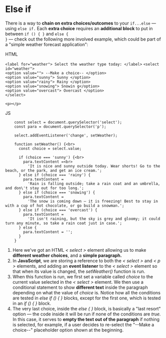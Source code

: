 # Else if

There is a way to **chain on extra choices/outcomes** to your <code>if...else</code> — using <code>else if.</code> Each **extra choice** requires an **additional block** to put in between <code>if () { }</code> and <code>else { }</code> — check out the following more involved example, which could be part of a "simple weather forecast application":

HTML

``<label for="weather"> Select the weather type today: </label>``
``<select id="weather">``<br>
``<option value=""> --Make a choice-- </option>``<br>
``<option value="sunny"> Sunny </option>``<br>
``<option value="rainy"> Rainy </option>``<br>
``<option value="snowing"> Snowin g</option>``<br>
``<option value="overcast"> Overcast </option>``<br>
``</select>``
  
``<p></p>``

JS
 
        const select = document.querySelector('select');
        const para = document.querySelector('p');

        select.addEventListener('change', setWeather);

        function setWeather() {<br>
          const choice = select.value;

          if (choice === 'sunny') {<br>
            para.textContent =<br>
              'It is nice and sunny outside today. Wear shorts! Go to the beach, or the park, and get an ice cream.';
          } else if (choice === 'rainy') {
            para.textContent =
              'Rain is falling outside; take a rain coat and an umbrella, and don\'t stay out for too long.';
          } else if (choice === 'snowing') {
            para.textContent =
              'The snow is coming down — it is freezing! Best to stay in with a cup of hot chocolate, or go build a snowman.';
          } else if (choice === 'overcast') {
            para.textContent =
              'It isn't raining, but the sky is grey and gloomy; it could turn any minute, so take a rain coat just in case.';
          } else {
            para.textContent = '';
          }
        }

1. Here we've got an HTML <em>< select ></em> element allowing us to make **different weather choices**, and a **simple paragraph.**
2. In **JavaScript**, we are storing a reference to both the <em>< select ></em> and <em>< p ></em> elements, and adding an **event listener** to the <em>< select ></em> element so that when its value is changed, the <em>setWeather()</em> function is run.
3. When this function is run, we first set a variable called <em>choice</em> to the current value selected in the <em>< select ></em> element. We then use a conditional statement to show **different text** inside the paragraph depending on what the value of <em>choice</em> is. Notice how all the conditions are tested in <em>else if () { }</em> blocks, except for the first one, which is tested in an <em>if () { }</em> block.
4. The very last choice, inside the <em>else { }</em> block, is basically a "last resort" option — the code inside it will be run if none of the conditions are <em>true.</em> In this case, it serves to **empty the text out of the paragraph** if nothing is selected, for example, if a user decides to re-select the "--Make a choice--" placeholder option shown at the beginning.
